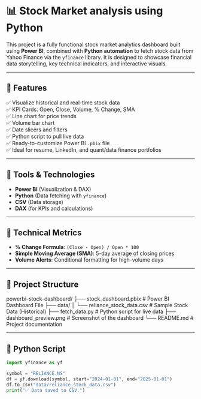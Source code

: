 # 📊 Stock Market analysis using Python

This project is a fully functional stock market analytics dashboard built using **Power BI**, combined with **Python automation** to fetch stock data from Yahoo Finance via the `yfinance` library. It is designed to showcase financial data storytelling, key technical indicators, and interactive visuals.

---

## 🚀 Features

✅ Visualize historical and real-time stock data  
✅ KPI Cards: Open, Close, Volume, % Change, SMA  
✅ Line chart for price trends  
✅ Volume bar chart  
✅ Date slicers and filters  
✅ Python script to pull live data  
✅ Ready-to-customize Power BI `.pbix` file  
✅ Ideal for resume, LinkedIn, and quant/data finance portfolios  

---

## 🧰 Tools & Technologies

- **Power BI** (Visualization & DAX)
- **Python** (Data fetching with `yfinance`)
- **CSV** (Data storage)
- **DAX** (for KPIs and calculations)

---

## 🧮 Technical Metrics

- **% Change Formula**: `(Close - Open) / Open * 100`
- **Simple Moving Average (SMA)**: 5-day average of closing prices
- **Volume Alerts**: Conditional formatting for high-volume days

---

## 📂 Project Structure

powerbi-stock-dashboard/
├── stock_dashboard.pbix # Power BI Dashboard File
├── data/
│ └── reliance_stock_data.csv # Sample Stock Data (Historical)
├── fetch_data.py # Python script for live data
├── dashboard_preview.png # Screenshot of the dashboard
└── README.md # Project documentation

---

## 🐍 Python Script

```python
import yfinance as yf

symbol = "RELIANCE.NS"
df = yf.download(symbol, start="2024-01-01", end="2025-01-01")
df.to_csv("data/reliance_stock_data.csv")
print("✅ Data saved to CSV.")
